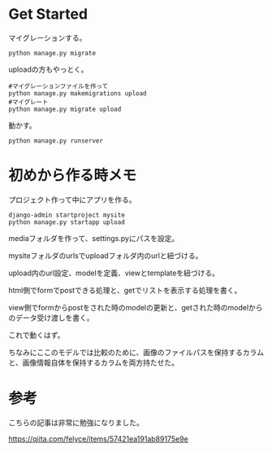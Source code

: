 
# Get Started

マイグレーションする。    

```
python manage.py migrate
```

uploadの方もやっとく。    


```
#マイグレーションファイルを作って
python manage.py makemigrations upload
#マイグレート
python manage.py migrate upload
```

動かす。    


```
python manage.py runserver
```


# 初めから作る時メモ

プロジェクト作って中にアプリを作る。    

```
django-admin startproject mysite
python manage.py startapp upload
```

mediaフォルダを作って、settings.pyにパスを設定。

mysiteフォルダのurlsでuploadフォルダ内のurlと紐づける。

upload内のurl設定、modelを定義、viewとtemplateを紐づける。

html側でformでpostできる処理と、getでリストを表示する処理を書く。

view側でformからpostをされた時のmodelの更新と、getされた時のmodelからのデータ受け渡しを書く。

これで動くはず。

ちなみにここのモデルでは比較のために、画像のファイルパスを保持するカラムと、画像情報自体を保持するカラムを両方持たせた。


# 参考

こちらの記事は非常に勉強になりました。

https://qiita.com/felyce/items/57421ea191ab89175e9e







